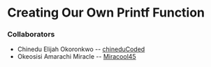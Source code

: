 # Creating Our Own Printf Function<br/>
### Collaborators
* Chinedu Elijah Okoronkwo -- [chineduCoded](https://github.com/chineduCoded)
* Okeosisi Amarachi Miracle -- [Miracool45](https://github.com/Miracool45)
